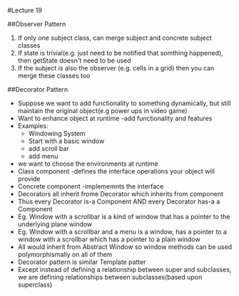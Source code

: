 #Lecture 19


##Observer Pattern  
1. If only one subject class, can merge subject and concrete subject classes  
2. If state is trivial(e.g. just need to be notified that somthing happened), then getState doesn't need to be used  
3. If the subject is also the observer (e.g. cells in a grid) then you can merge these classes too  


##Decorator Pattern  
- Suppose we want to add functionality to something dynamically, but still maintain the original object(e.g power ups in video game)  
- Want to enhance object at runtime -add functionality and features  
- Examples:
	- Windowing System
	- Start with a basic window
	- add scroll bar
	- add menu
- we want to choose the environments at runtime
- Class component -defines the interface operations your object will provide  
- Concrete component -implememnts the interface  
- Decorators all inherit frome Decorator which inherits from component
- Thus every Decorator is-a Component AND every Decorator has-a a Component
- Eg. Window with a scrollbar is a kind of window that has a pointer to the underlying plane window  
- Eg. Window with a scrollbar and a menu is a window, has a pointer to a window with a scrollbar which has a pointer to a plain window  
- All would inherit from Abstract Window so window methods can be used polymorphismally on all of them
- Decorator pattern is similar Template patter  
- Except instead of defining a relationship between super and subclasses, we are defining relationships between subclasses(based upon superclass)

